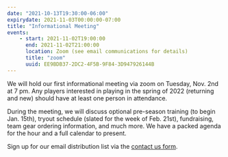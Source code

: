 ```yaml
---
date: "2021-10-13T19:30:00-06:00"
expirydate: 2021-11-03T00:00:00-07:00
title: "Informational Meeting"
events:
    - start: 2021-11-02T19:00:00
      end: 2021-11-02T21:00:00
      location: Zoom (see email communications for details)
      title: "zoom"
      uuid: EE9BDB37-2DC2-4F5B-9F84-3D947926144B
---
```


We will hold our first informational meeting via zoom on Tuesday, Nov. 2nd at 7
pm. Any players interested in playing in the spring of 2022 (returning and new)
should have at least one person in attendance.

<!--more-->

During the meeting, we will discuss optional pre-season training (to begin Jan.
15th), tryout schedule (slated for the week of Feb. 21st), fundraising, team
gear ordering information, and much more. We have a packed agenda for the hour
and a full calendar to present.

Sign up for our email distribution list via the [contact us form][1].

[1]: /about/
